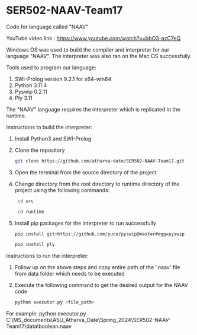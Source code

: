 # SER502-NAAV-Team17
Code for language called "NAAV"

YouTube video link : https://www.youtube.com/watch?v=bbO3-azC7eQ

Windows OS was used to build the compiler and interpreter for our language "NAAV". 
The interpreter was also ran on the Mac OS successfully. 

Tools used to program our language:
1. SWI-Prolog version 9.2.1 for x64-win64
2. Python 3.11.4
3. Pyswip 0.2.11
4. Ply 3.11

The "NAAV" language requires the interpreter which is replicated in the runtime.

Instructions to build the interpreter:
1. Install Python3 and SWI-Prolog
2. Clone the repository

   ```bash
   git clone https://github.com/atharva-date/SER502-NAAV-Team17.git
   ```
   
3. Open the terminal from the source directory of the project
4. Change directory from the root directory to runtime directory of the project using the following commands: 

   ```bash
    cd src
   ```
   ```bash
    cd runtime
   ```

5. Install pip packages for the interpreter to run successfully

   ```bash
   pip install git+https://github.com/yuce/pyswip@master#egg=pyswip
   ```
   ```bash
   pip install ply  
   ```

Instructions to run the interpreter:
1. Follow up on the above steps and copy entire path of the '.naav' file from data folder which needs to be executed
2. Execute the following command to get the desired output for the NAAV code
   
   ```bash
   python executor.py <file_path>
   ```

For example: python executor.py C:\MS_documents\ASU_Atharva_Date\Spring_2024\SER502-NAAV-Team17\data\boolean.naav
